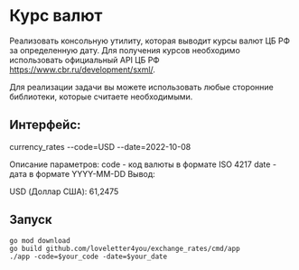 # Курс валют
Реализовать консольную утилиту, которая выводит курсы валют ЦБ РФ за определенную дату. Для получения курсов необходимо использовать официальный API ЦБ РФ https://www.cbr.ru/development/sxml/.

Для реализации задачи вы можете использовать любые сторонние библиотеки, которые считаете необходимыми.

## Интерфейс:

currency_rates --code=USD --date=2022-10-08
 
Описание параметров:
code - код валюты в формате ISO 4217
date - дата в формате YYYY-MM-DD
Вывод:

USD (Доллар США): 61,2475

## Запуск

```
go mod download
go build github.com/loveletter4you/exchange_rates/cmd/app
./app -code=$your_code -date=$your_date
```
